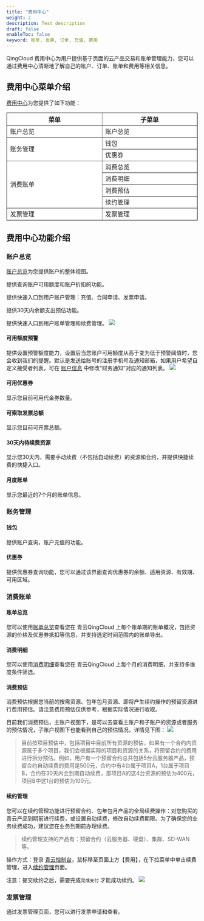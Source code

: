 ```yaml
---
title: "费用中心"
weight: 2
description: Test description
draft: false
enableToc: false
keyword: 账单, 发票, 订单, 充值, 费用
---
```


QingCloud 费用中心为用户提供基于页面的云产品交易和账单管理能力，您可以通过费用中心清晰地了解自己的账户、订单、账单和费用等相关信息。

## 费用中心菜单介绍
[费用中心](https://console.qingcloud.com/finance/overview/)为您提供了如下功能：


<table border="1">
   <border  ></border>
   <thead>
   		<tr>
			<th  style="width:2000px">菜单</th>
			<th  style="width:2000px">子菜单</th> 
		</tr >
   </thead>
    <tr>
	    <td style="background:#fff;">账户总览</td>
	    <td style="background:#fff;">账户总览</td>
	</tr >
	<tr >
	    <td rowspan="2" style="background:#fff;">账务管理</td>
	    <td style="background:#fff;">钱包</td>
	</tr>
	<tr>
	    <td style="background:#fff;">优惠券</td>
	</tr>
	<tr >
	    <td rowspan="4" style="background:#fff;">消费账单</td>
	    <td style="background:#fff;">消费总览</td>
	</tr>
	<tr>
	    <td style="background:#fff;">消费明细</td>
	</tr>
    <tr>
	    <td style="background:#fff;">消费预估</td>
	</tr>
	<tr>
	    <td style="background:#fff;">续约管理</td>
	</tr>
	<tr >
	    <td style="background:#fff;">发票管理</td>
	    <td style="background:#fff;">发票管理</td>
	</tr>
</table>

## 费用中心功能介绍
###  账户总览
[账户总览](https://console.qingcloud.com/finance/overview/)为您提供账户的整体视图。

提供查询账户可用额度和账户折扣的功能。

提供快速入口到用户账户管理：充值、合同申请、发票申请。

提供30天内余额支出预估功能。

提供快速入口到用户账单管理和续费管理。
![](_images/100.png)
#### 可用额度预警
提供设置预警额度能力，设置后当您账户可用额度从高于变为低于预警阈值时，您会收到我们的提醒。默认是发送给账号的注册手机号及通知邮箱，如果用户希望自定义接受者列表，可在 [账户信息](https://console.qingcloud.com/account/profile/notify_map/) 中修改“财务通知”对应的通知列表。
![](_images/101.png)
#### 可用优惠券
显示您目前可用代金券数量。
#### 可索取发票总额
显示您目前可开票总额。
#### 30天内待续费资源
显示您30天内，需要手动续费（不包括自动续费）的资源和合约，并提供快捷续费的快捷入口。
#### 月度账单
显示您最近的7个月的账单信息。
### 账务管理
#### 钱包
提供账户查询，账户充值的功能。
####  优惠券
提供优惠券查询功能，您可以通过该界面查询优惠券的余额、适用资源、有效期、可用区域。
### 消费账单
#### 账单总览
您可以使用[账单总览](https://console.qingcloud.com/finance/billing/)查看您在 青云QingCloud 上每个账单期的账单概况，包括资源的价格及优惠券抵扣等信息，并支持选定时间范围内的账单导出。
#### 消费明细
您可以使用[消费明细](https://console.qingcloud.com/finance/statistic/)查看您在 青云QingCloud 上每个月的消费明细，并支持多维度条件筛选。
#### 消费预估
消费预估根据您当前的按需资源、包年包月资源、即将产生续约操作的预留资源进行费用预估。请注意费用预估仅供参考，根据实际情况进行收取。

目前我们消费预估，主账户视图下，是可以去查看主账户和子账户的资源或者服务的预估情况，子账户视图下也能看到自己的预估情况。详情见下图：
![](_images/102.png)
>目前按项目预估中，包括项目中目前所有资源的预估，如果有一个合约内资源属于多个项目，我们会根据实际的项目和资源的关系，将预留合约的费用进行拆分预估。例如，用户有一个预留合约总共包括5台云服务器产品，预留合约自动续费的费用是500元，合约中有4台属于项目A，1台属于项目B，合约在30天内会到期自动续费，那项目A的这4台资源的预估为400元，项目B中这1台的预估为100元。
#### 续约管理
您可以在续约管理功能进行预留合约、包年包月产品的全局续费操作：对您购买的青云产品到期前进行续费，或设置自动续费，修改自动续费期限。为了确保您的业务续费成功，建议您在业务到期前办理续费。

>续约管理支持的产品有：预留合约（云服务器、硬盘）、集群、SD-WAN等。

操作方式：登录 [青云控制台](https://console.qingcloud.com/)，鼠标移至页面上方【费用】，在下拉菜单中单击续费管理，进入[续约管理](https://console.qingcloud.com/finance/renewal_management/)页面。

注意：提交续约之后，需要完成`完成支付` 才能成功续约。
![](_images/103.png)
### 发票管理
通过发票管理页面，您可以进行发票申请和查看。




